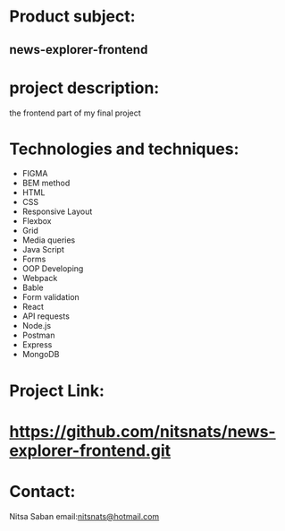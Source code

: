 # Product subject:

## news-explorer-frontend


# project description:
  the frontend part of my final project


# Technologies and techniques:
*  FIGMA
*  BEM method
*  HTML
*  CSS
*  Responsive Layout
*  Flexbox
*  Grid
*  Media queries
*  Java Script
*  Forms
*  OOP Developing
*  Webpack
*  Bable
*  Form validation
*  React
*  API requests
*  Node.js 
*  Postman
*  Express
*  MongoDB


# Project Link:
  # https://github.com/nitsnats/news-explorer-frontend.git

  
# Contact:

Nitsa Saban email:nitsnats@hotmail.com


